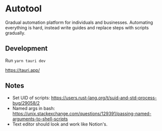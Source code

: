 # Autotool

Gradual automation platform for individuals and businesses. Automating everything is hard, instead write guides and replace steps with scripts gradually.

## Development

Run `yarn tauri dev`

https://tauri.app/

## Notes

- Set UID of scripts: https://users.rust-lang.org/t/suid-and-std-process-bug/29058/2
- Named args in bash: https://unix.stackexchange.com/questions/129391/passing-named-arguments-to-shell-scripts
- Text editor should look and work like Notion's.